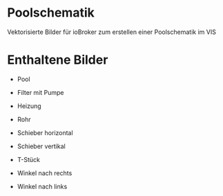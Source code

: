 # Poolschematik
Vektorisierte Bilder für ioBroker zum erstellen einer Poolschematik im VIS

# Enthaltene Bilder
* Pool

* Filter mit Pumpe

* Heizung

* Rohr

* Schieber horizontal

* Schieber vertikal

* T-Stück

* Winkel nach rechts

* Winkel nach links
